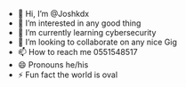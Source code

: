 - 👋 Hi, I’m @Joshkdx
- 👀 I’m interested in any good thing
- 🌱 I’m currently learning cybersecurity
- 💞️ I’m looking to collaborate on any nice Gig
- 📫 How to reach me 0551548517
- 😄 Pronouns he/his
- ⚡ Fun fact the world is oval

<!---
Joshkdx/Joshkdx is a ✨ special ✨ repository because its `README.md` (this file) appears on your GitHub profile.
You can click the Preview link to take a look at your changes.
--->
